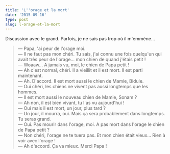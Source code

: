 ```yaml
---
title: 'L''orage et la mort'
date: '2015-09-16'
type: post
slug: l-orage-et-la-mort
---
```


Discussion avec le grand. Parfois, je ne sais pas trop où il m'emmène...

> — Papa, 'ai peur de l'orage moi.  
> — Il ne faut pas mon chéri. Tu sais, j'ai connu une fois quelqu'un qui avait très peur de l'orage... mon chien de quand j'étais petit !  
> — Woaaw... A jamais vu, moi, le chien de Papa petit !  
> — Ah c'est normal, chéri. Il a vieillit et il est mort. Il est parti maintenant.  
> — Ah. D'accord. Il est mort aussi le chien de Mamie, Bidule.  
> — Oui chéri, les chiens ne vivent pas aussi longtemps que les hommes.  
> — Il est mort aussi le nouveau chien de Mamie, Sonam ?  
> — Ah non, il est bien vivant, tu l'as vu aujourd'hui !  
> — Oui mais il est mort, un jour, plus tard ?  
> — Un jour, il mourra, oui. Mais ça sera probablement dans longtemps. Tu seras grand.  
> — Oui. Pas mourir dans l'orage, moi. A pas mort dans l'orage le chien de Papa petit ?  
> — Non chéri, l'orage ne te tuera pas. Et mon chien était vieux... Rien à voir avec l'orage !  
> — Ah d'accord. Ça va mieux. Merci Papa !

